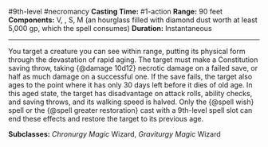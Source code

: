 #9th-level #necromancy
**Casting Time:** #1-action
**Range:** 90 feet
**Components:** V, , S, M (an hourglass filled with diamond dust worth at least 5,000 gp, which the spell consumes)
**Duration:** Instantaneous

---

You target a creature you can see within range, putting its physical form through the devastation of rapid aging. The target must make a Constitution saving throw, taking {@damage 10d12} necrotic damage on a failed save, or half as much damage on a successful one. If the save fails, the target also ages to the point where it has only 30 days left before it dies of old age. In this aged state, the target has disadvantage on attack rolls, ability checks, and saving throws, and its walking speed is halved. Only the {@spell wish} spell or the {@spell greater restoration} cast with a 9th-level spell slot can end these effects and restore the target to its previous age.


**Subclasses:** *Chronurgy Magic* Wizard, *Graviturgy Magic* Wizard
